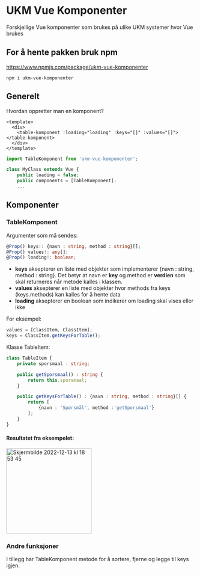 # UKM Vue Komponenter

Forskjellige Vue komponenter som brukes på ulike UKM systemer hvor Vue brukes

## For å hente pakken bruk npm
https://www.npmjs.com/package/ukm-vue-komponenter

```nodejs
npm i ukm-vue-komponenter
```

## Generelt
Hvordan oppretter man en komponent?

```vue
<template>
  <div>
    <table-komponent :loading="loading" :keys="[]" :values="[]"></table-komponent>
  </div>
</template>
```

```typescript
import TableKomponent from 'ukm-vue-komponenter';

class MyClass extends Vue {
    public loading = false;
    public components = [TableKomponent];
    ...
```

## Komponenter
### TableKomponent
Argumenter som må sendes:
```typescript
@Prop() keys!: {navn : string, method : string}[];
@Prop() values!: any[];
@Prop() loading!: boolean;
```

- **keys** aksepterer en liste med objekter som implementerer {navn : string, method : string}. Det betyr at navn er **key** og method er **verdien** som skal returneres når metode kalles i klassen.
- **values** aksepterer en liste med objekter hvor methods fra keys (keys.methods) kan kalles for å hente data
- **loading** aksepterer en boolean som indikerer om loading skal vises eller ikke

For eksempel:
```typescript
values = [ClassItem, ClassItem];
keys = ClassItem.getKeysForTable();
```

Klasse TableItem:
```typescript
class TableItem {
    private sporsmaal : string;

    public getSporsmaal() : string {
        return this.sporsmaal;
    }

    public getKeysForTable() : {navn : string, method : string}[] {
        return [
            {navn : 'Spørsmål', method :'getSporsmaal'}
        ];
    }
}
```
#### Resultatet fra eksempelet:
<img width="227" alt="Skjermbilde 2022-12-13 kl  18 53 45" src="https://user-images.githubusercontent.com/10181004/207408459-ee11bb0b-acea-410a-bdab-e58ee02356df.png">


### Andre funksjoner
I tillegg har TableKomponent metode for å sortere, fjerne og legge til keys igjen.
